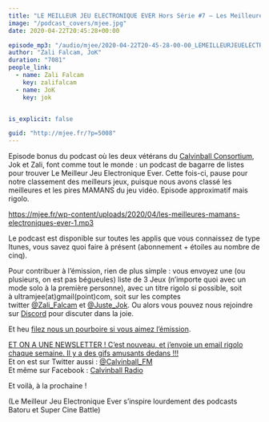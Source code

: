 ```yaml
---
title: "LE MEILLEUR JEU ELECTRONIQUE EVER Hors Série #7 – Les Meilleures Mamans Electroniques Ever"
image: "/podcast_covers/mjee.jpg"
date: 2020-04-22T20:45:28+00:00

episode_mp3: "/audio/mjee/2020-04-22T20-45-28-00-00_LEMEILLEURJEUELECTRONIQUEEVERHorsSrie7LesMeilleuresMamansElectroniquesEver.mp3"
author: "Zali Falcam, JoK"
duration: "7081"
people_link: 
  - name: Zali Falcam
    key: zalifalcam
  - name: JoK
    key: jok


is_explicit: false

guid: "http://mjee.fr/?p=5008"
---
```


<PodcastHeader/>

<!-- ECRIRE LA DESCRIPTION DE L'EPISODE SOUS CETTE LIGNE -->
<p>Episode bonus du podcast où les deux vétérans du <a href="https://calvinballradio.wordpress.com/" rel="nofollow">Calvinball Consortium</a>, Jok et Zali, font comme tout le monde : un podcast de bagarre de listes pour trouver&nbsp;Le Meilleur Jeu Electronique Ever. Cette fois-ci, pause pour notre classement des meilleurs jeux, puisque nous avons classé les meilleures et les pires MAMANS du jeu vidéo. Episode approximatif mais rigolo.</p>
<a href="https://mjee.fr/wp-content/uploads/2020/04/les-meilleures-mamans-electroniques-ever-1.mp3" rel="nofollow">https://mjee.fr/wp-content/uploads/2020/04/les-meilleures-mamans-electroniques-ever-1.mp3</a>
<p>Le podcast est disponible sur toutes les applis que vous connaissez de type Itunes, vous savez quoi faire à présent (abonnement + étoiles au nombre de cinq).</p>
<p>Pour contribuer à l’émission, rien de plus simple : vous envoyez une (ou plusieurs, on est pas bégueules) liste de&nbsp;3 Jeux&nbsp;(n’importe quoi avec un mode solo à la première personne), avec un titre rigolo si possible, soit à&nbsp;ultramjee(at)gmail(point)com, soit sur les comptes twitter&nbsp;<a href="https://twitter.com/Zali_Falcam" rel="nofollow">@Zali_Falcam</a>&nbsp;et&nbsp;<a href="https://twitter.com/Juste_JoK" rel="nofollow">@Juste_Jok</a>.&nbsp;Ou alors vous pouvez nous rejoindre sur&nbsp;<a href="https://discord.gg/4RnA9v7" rel="nofollow">Discord</a>&nbsp;pour discuter dans la joie.</p>
<p>Et heu <a href="https://fr.tipeee.com/calvinball" rel="nofollow">filez nous un pourboire si vous aimez l’émission</a>.</p>
<p><a href="https://twitter.us7.list-manage.com/subscribe?u=da574416b45d27907fa2cb271&amp;id=47a77c6791" rel="nofollow">ET ON A UNE NEWSLETTER ! C’est nouveau, et j’envoie un email rigolo chaque semaine. Il y a des gifs amusants dedans !!!</a><br>Et on est sur Twitter aussi :&nbsp;<a href="https://twitter.com/Calvinball_FM?lang=fr" rel="nofollow">@Calvinball_FM</a><br>Et même sur Facebook : <a href="https://www.facebook.com/CalvinballRadio" rel="nofollow">Calvinball Radio</a></p>
<p>Et voilà, à la prochaine !</p>
<p>(Le Meilleur Jeu Electronique Ever s’inspire lourdement des podcasts Batoru et Super Cine Battle)</p>


<p></p>


